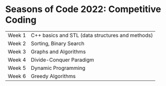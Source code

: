 # Seasons of Code 2022: Competitive Coding

<table>
    <tr>
        <td>Week 1</td>
        <td>C++ basics and STL (data structures and methods)</td>
    </tr>
    <tr>
        <td>Week 2</td>
        <td>Sorting, Binary Search</td>
    </tr>
    <tr>
        <td>Week 3</td>
        <td>Graphs and Algorithms</td>
    </tr>
    <tr>
        <td>Week 4</td>
        <td>Divide-Conquer Paradigm</td>
    </tr>
    <tr>
        <td>Week 5</td>
        <td>Dynamic Programming</td>
    </tr>
    <tr>
        <td>Week 6</td>
        <td>Greedy Algorithms</td>
    </tr>
</table>